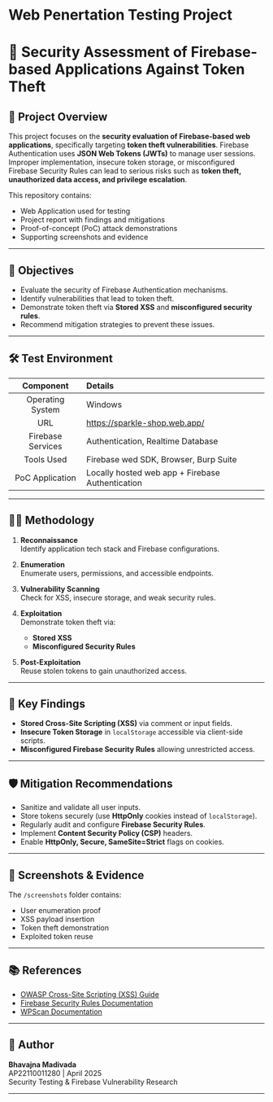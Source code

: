 # Web Penertation Testing Project

# 🔐 Security Assessment of Firebase-based Applications Against Token Theft

## 📑 Project Overview

This project focuses on the **security evaluation of Firebase-based web applications**, specifically targeting **token theft vulnerabilities**. Firebase Authentication uses **JSON Web Tokens (JWTs)** to manage user sessions. Improper implementation, insecure token storage, or misconfigured Firebase Security Rules can lead to serious risks such as **token theft, unauthorized data access, and privilege escalation**.

This repository contains:
- Web Application used for testing
- Project report with findings and mitigations
- Proof-of-concept (PoC) attack demonstrations
- Supporting screenshots and evidence

---

## 🎯 Objectives

- Evaluate the security of Firebase Authentication mechanisms.
- Identify vulnerabilities that lead to token theft.
- Demonstrate token theft via **Stored XSS** and **misconfigured security rules**.
- Recommend mitigation strategies to prevent these issues.

---

## 🛠️ Test Environment

| Component         | Details                      |
|:----------------:|:----------------------------|
| Operating System   | Windows               |
| URL                | https://sparkle-shop.web.app/|
| Firebase Services  | Authentication, Realtime Database     |
| Tools Used         | Firebase wed SDK, Browser, Burp Suite |
| PoC Application    | Locally hosted web app + Firebase Authentication |

---

## 🕵️‍♂️ Methodology

1. **Reconnaissance**  
   Identify application tech stack and Firebase configurations.
   
2. **Enumeration**  
   Enumerate users, permissions, and accessible endpoints.

3. **Vulnerability Scanning**  
   Check for XSS, insecure storage, and weak security rules.

4. **Exploitation**  
   Demonstrate token theft via:
   - **Stored XSS**
   - **Misconfigured Security Rules**

5. **Post-Exploitation**  
   Reuse stolen tokens to gain unauthorized access.

---

## 🐞 Key Findings

- **Stored Cross-Site Scripting (XSS)** via comment or input fields.
- **Insecure Token Storage** in `localStorage` accessible via client-side scripts.
- **Misconfigured Firebase Security Rules** allowing unrestricted access.

---

## 🛡️ Mitigation Recommendations

- Sanitize and validate all user inputs.
- Store tokens securely (use **HttpOnly** cookies instead of `localStorage`).
- Regularly audit and configure **Firebase Security Rules**.
- Implement **Content Security Policy (CSP)** headers.
- Enable **HttpOnly, Secure, SameSite=Strict** flags on cookies.

---

## 📸 Screenshots & Evidence

The `/screenshots` folder contains:
- User enumeration proof
- XSS payload insertion
- Token theft demonstration
- Exploited token reuse

---

## 📚 References

- [OWASP Cross-Site Scripting (XSS) Guide](https://owasp.org/www-community/attacks/xss/)
- [Firebase Security Rules Documentation](https://firebase.google.com/docs/rules)
- [WPScan Documentation](https://github.com/wpscanteam/wpscan)

---

## 📌 Author

**Bhavajna Madivada**  
AP22110011280 | April 2025  
Security Testing & Firebase Vulnerability Research

---
